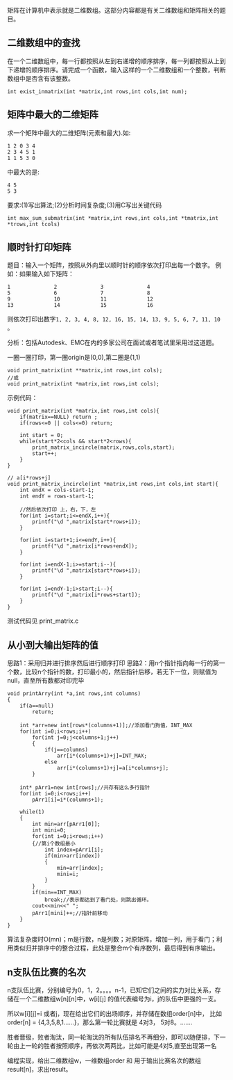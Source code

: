 

矩阵在计算机中表示就是二维数组。这部分内容都是有关二维数组和矩阵相关的题目。


## 二维数组中的查找

在一个二维数组中，每一行都按照从左到右递增的顺序排序，每一列都按照从上到下递增的顺序排序。请完成一个函数，输入这样的一个二维数组和一个整数，判断数组中是否含有该整数。

```
int exist_inmatrix(int *matrix,int rows,int cols,int num);
```

## 矩阵中最大的二维矩阵

求一个矩阵中最大的二维矩阵(元素和最大).如:
```
1 2 0 3 4
2 3 4 5 1
1 1 5 3 0
```
中最大的是:
```
4 5
5 3
```

要求:(1)写出算法;(2)分析时间复杂度;(3)用C写出关键代码

```
int max_sum_submatrix(int *matrix,int rows,int cols,int *tmatrix,int *trows,int tcols)
```


## 顺时针打印矩阵

题目：输入一个矩阵，按照从外向里以顺时针的顺序依次打印出每一个数字。
例如：如果输入如下矩阵：

```
1              2              3              4
5              6              7              8
9              10             11             12
13             14             15             16
```
则依次打印出数字`1, 2, 3, 4, 8, 12, 16, 15, 14, 13, 9, 5, 6, 7, 11, 10` 。

分析：包括Autodesk、EMC在内的多家公司在面试或者笔试里采用过这道题。

一圈一圈打印，第一圈origin是(0,0),第二圈是(1,1)


```
void print_matrix(int **matrix,int rows,int cols);
//或
void print_matrix(int *matrix,int rows,int cols);

```

示例代码：

```
void print_matrix(int *matrix,int rows,int cols){
	if(matrix==NULL) return ;
	if(rows<=0 || cols<=0) return;

	int start = 0;
	while(start*2<cols && start*2<rows){
		print_matrix_incircle(matrix,rows,cols,start);
		start++;
	}
}

// a[i*rows+j]
void print_matrix_incircle(int *matrix,int rows,int cols,int start){
	int endX = cols-start-1;
	int endY = rows-start-1;

	//然后依次打印 上，右，下，左
	for(int i=start;i<=endX,i++){
		printf("\d ",matrix[start*rows+i]);
	}

	for(int i=start+1;i<=endY,i++){
		printf("\d ",matrix[i*rows+endX]);
	}

	for(int i=endX-1;i>=start;i--){
		printf("\d ",matrix[start*rows+i]);
	}

	for(int i=endY-1;i>start;i--){
		printf("\d ",matrix[i*rows+start]);
	}
}

```

测试代码见 print_matrix.c



## 从小到大输出矩阵的值


思路1：采用归并进行排序然后进行顺序打印
思路2：用n个指针指向每一行的第一个数，比较n个指针的数，打印最小的，然后指针后移，若无下一位，则赋值为null，直至所有数都对印完毕

```
void printArry(int *a,int rows,int columns)
{
    if(a==null)
        return;

    int *arr=new int[rows*(columns+1)];//添加看门狗值，INT_MAX
    for(int i=0;i<rows;i++)
        for(int j=0;j<columns+1;j++)
        {
            if(j==columns)
                arr[i*(columns+1)+j]=INT_MAX;
            else
                arr[i*(columns+1)+j]=a[i*columns+j];
        }

    int* pArr1=new int[rows];//共存有这么多行指针
    for(int i=0;i<rows;i++)
        pArr1[i]=i*(columns+1);
        
    while(1)
    {
        int min=arr[pArr1[0]];
        int mini=0;
        for(int i=0;i<rows;i++)
        {//第i个数组最小
            int index=pArr1[i];
            if(min>arr[index])
            {
                min=arr[index];
                mini=i;
            }
        }
        if(min==INT_MAX)
            break;//表示都达到了看门处，则跳出循环。
        cout<<min<<" ";
        pArr1[mini]++;//指针前移动
    }
}
```
算法复杂度时O(mn)；m是行数，n是列数；对原矩阵，增加一列，用于看门；利用类似归并排序中的整合过程，此处是整合m个有序数列，最后得到有序输出。




## n支队伍比赛的名次

n支队伍比赛，分别编号为0，1，2。。。。n-1，已知它们之间的实力对比关系，存储在一个二维数组w[n][n]中，w[i][j] 的值代表编号为i，j的队伍中更强的一支。

所以w[i][j]=i 或者j，现在给出它们的出场顺序，并存储在数组order[n]中，
比如order[n] = {4,3,5,8,1......}，那么第一轮比赛就是 4对3， 5对8。.......

胜者晋级，败者淘汰，同一轮淘汰的所有队伍排名不再细分，即可以随便排，下一轮由上一轮的胜者按照顺序，再依次两两比，比如可能是4对5,直至出现第一名

编程实现，给出二维数组w，一维数组order 和 用于输出比赛名次的数组result[n]，求出result。





